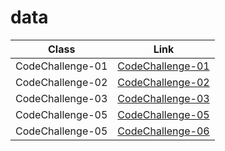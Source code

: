 # data
Class    | Link
---------|---------
CodeChallenge-01 | [CodeChallenge-01](/challenges/arrayReverse/array-reverse.js)
CodeChallenge-02 | [CodeChallenge-02](/challenges/arrayShift/array-shift.js)
CodeChallenge-03 | [CodeChallenge-03](/challenges/arrayBinarySearch)
CodeChallenge-05 | [CodeChallenge-05](https://github.com/401-advanced-javascript-fatemaOwedah/data/pull/1)
CodeChallenge-05 | [CodeChallenge-06](https://github.com/401-advanced-javascript-fatemaOwedah/data/pull/2)